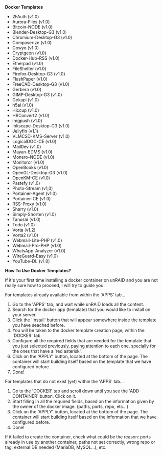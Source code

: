 **Docker Templates**

- 2FAuth (v1.0)
- Aurora-Files (v1.0)
- Bitcoin-NODE (v1.0)
- Blender-Desktop-G3 (v1.0)
- Chromium-Desktop-G3 (v1.0)
- Composerize (v1.0)
- Cowyo (v1.0)
- Cryptgeon (v1.0)
- Docker-Hub-RSS (v1.0)
- Etherpad (v1.0)
- FileShelter (v1.0)
- Firefox-Desktop-G3 (v1.0)
- FlashPaper (v1.0)
- FreeCAD-Desktop-G3 (v1.0)
- Gerbera (v1.0)
- GIMP-Desktop-G3 (v1.0)
- Gokapi (v1.0)
- h5ai (v1.0)
- Hiccup (v1.0)
- HRConvert2 (v1.0)
- imgpush (v1.0)
- Inkscape-Desktop-G3 (v1.0)
- Jellyfin (v1.1)
- VLMCSD-KMS-Server (v1.0)
- LogicalDOC-CE (v1.0)
- MailDev (v1.0)
- Mayan-EDMS (v1.0)
- Monero-NODE (v1.0)
- Monitoror (v1.0)
- OpenBooks (v1.0)
- OpenGL-Desktop-G3 (v1.0)
- OpenKM-CE (v1.0)
- Pastefy (v1.0)
- Photo-Stream (v1,0)
- Portainer-Agent (v1.0)
- Portainer-CE (v1.0)
- RSS-Proxy (v1.0)
- Sharry (v1.0)
- Simply-Shorten (v1.0)
- Tanoshi (v1.0)
- Todo (v1.0)
- Vorta (v1.2)
- Vorta2 (v1.0)
- Webmail-Lite-PHP (v1.0)
- Webmail-Pro-PHP (v1.0)
- WhatsApp-Analyzer (v1.0)
- WireGuard-Easy (v1.0)
- YouTube-DL (v1.0)

**How To Use Docker Templates?**

If it's your first time installing a docker container on unRAID and you are not really sure how to proceed, I will try to guide you:

For templates already available from within the 'APPS' tab...
1. Go to the 'APPS' tab, and wait while unRAID loads all the content.
2. Search for the docker app (template) that you would like to install on your server.
3. Click the 'Install' button that will appear somewhere inside the template you have seached before.
4. You will be taken to the docker template creation page, within the 'DOCKER' tab.
5. Configure all the required fields that are needed for the template that you just selected previously, paying attention to each one, specially for the ones that have a 'red asterisk'.
6. Click on the 'APPLY' button, located at the bottom of the page. The container will start building itself based on the template that we have configured before.
7. Done!

For templates that do not exist (yet) within the 'APPS' tab...
1. Go to the 'DOCKER' tab and scroll down until you see the 'ADD CONTAINER' button. Click on it.
2. Start filling in all the required fields, based on the information given by the owner of the docker image. (paths, ports, repo, etc...)
3. Click on the 'APPLY' button, located at the bottom of the page. The container will start building itself based on the information that we have configured before.
4. Done!

If it failed to create the container, check what could be the reason: ports already in use by another container, paths not set correctly, wrong repo or tag, external DB needed (MariaDB, MySQL...), etc.
